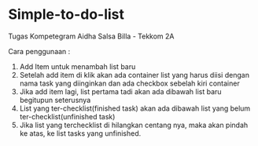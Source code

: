 # Simple-to-do-list
Tugas Kompetegram
Aidha Salsa Billa - Tekkom 2A

Cara penggunaan :
1. Add Item untuk menambah list baru
2. Setelah add item di klik akan ada container list yang harus diisi dengan nama task yang diinginkan dan ada checkbox sebelah kiri container
3. Jika add item lagi, list pertama tadi akan ada dibawah list baru begitupun seterusnya
4. List yang ter-checklist(finished task) akan ada dibawah list yang belum ter-checklist(unfinished task)
5. Jika list yang terchecklist di hilangkan centang nya, maka akan pindah ke atas, ke list tasks yang unfinished.  
